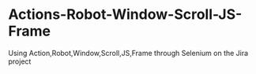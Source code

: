 # Actions-Robot-Window-Scroll-JS-Frame
Using Action,Robot,Window,Scroll,JS,Frame through Selenium on the Jira project
